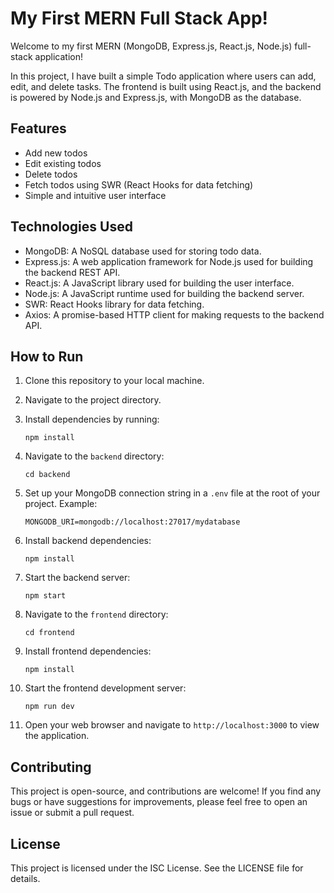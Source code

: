 # My First MERN Full Stack App!

Welcome to my first MERN (MongoDB, Express.js, React.js, Node.js) full-stack application!

In this project, I have built a simple Todo application where users can add, edit, and delete tasks. The frontend is built using React.js, and the backend is powered by Node.js and Express.js, with MongoDB as the database.

## Features

- Add new todos
- Edit existing todos
- Delete todos
- Fetch todos using SWR (React Hooks for data fetching)
- Simple and intuitive user interface

## Technologies Used

- MongoDB: A NoSQL database used for storing todo data.
- Express.js: A web application framework for Node.js used for building the backend REST API.
- React.js: A JavaScript library used for building the user interface.
- Node.js: A JavaScript runtime used for building the backend server.
- SWR: React Hooks library for data fetching.
- Axios: A promise-based HTTP client for making requests to the backend API.

## How to Run

1. Clone this repository to your local machine.
2. Navigate to the project directory.
3. Install dependencies by running:
    ```
    npm install
    ```
4. Navigate to the `backend` directory:
    ```
    cd backend
    ```
5. Set up your MongoDB connection string in a `.env` file at the root of your project. Example:
    ```
    MONGODB_URI=mongodb://localhost:27017/mydatabase
    ```

6. Install backend dependencies:
    ```
    npm install
    ```
7. Start the backend server:
    ```
    npm start
    ```
6. Navigate to the `frontend` directory:
    ```
    cd frontend
    ```
7. Install frontend dependencies:
    ```
    npm install
    ```
8. Start the frontend development server:
    ```
    npm run dev
    ```
9. Open your web browser and navigate to `http://localhost:3000` to view the application.

## Contributing

This project is open-source, and contributions are welcome! If you find any bugs or have suggestions for improvements, please feel free to open an issue or submit a pull request.

## License

This project is licensed under the ISC License. See the LICENSE file for details.
